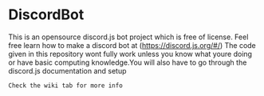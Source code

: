 # DiscordBot

This is an opensource discord.js bot project which is free of license. Feel free learn how to make a discord bot at (https://discord.js.org/#/) The code given in this repository wont fully work unless you know what youre doing or have basic computing knowledge.You will also have to go through the discord.js documentation and setup

```Check the wiki tab for more info```

